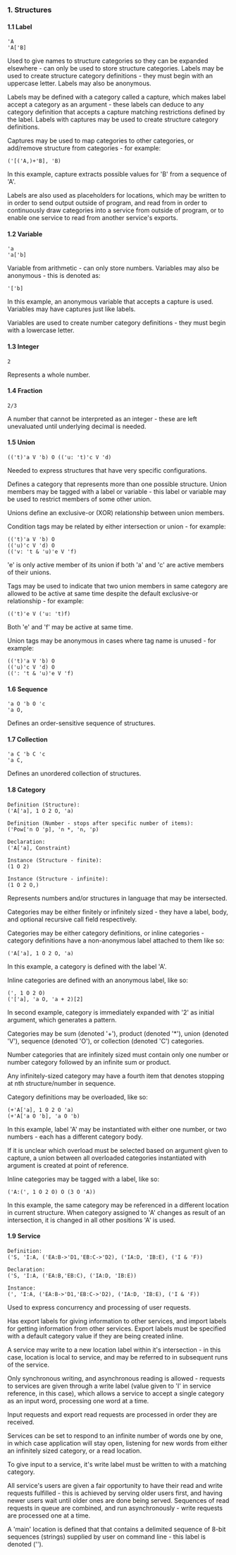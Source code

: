 ﻿### 1. Structures
#### 1.1 Label
    'A
    'A['B]

Used to give names to structure categories so they can be expanded elsewhere - can only be used to store structure categories. Labels may be used to create structure category definitions - they must begin with an uppercase letter. Labels may also be anonymous.

Labels may be defined with a category called a capture, which makes label accept a category as an argument - these labels can deduce to any category definition that accepts a capture matching restrictions defined by the label. Labels with captures may be used to create structure category definitions.

Captures may be used to map categories to other categories, or add/remove
structure from categories - for example:

    ('[('A,)+'B], 'B)

In this example, capture extracts possible values for 'B' from a sequence of 'A'.

Labels are also used as placeholders for locations, which may be written to in order to send output outside of program, and read from in order to continuously draw categories into a service from outside of program, or to enable one service to read from another service's exports.

#### 1.2 Variable
    'a
    'a['b]

Variable from arithmetic - can only store numbers. Variables may also be
anonymous - this is denoted as:

    '['b]

In this example, an anonymous variable that accepts a capture is used.
Variables may have captures just like labels.

Variables are used to create number category definitions - they must begin
with a lowercase letter.

#### 1.3 Integer
    2

Represents a whole number.

#### 1.4 Fraction
    2/3

A number that cannot be interpreted as an integer - these are left unevaluated
until underlying decimal is needed.

#### 1.5 Union
    (('t)'a V 'b) O (('u: 't)'c V 'd)

Needed to express structures that have very specific configurations.

Defines a category that represents more than one possible structure. Union members may be tagged with a label or variable - this label or variable may be used to restrict members of some other union.

Unions define an exclusive-or (XOR) relationship between union members.

Condition tags may be related by either intersection or union - for example:

    (('t)'a V 'b) O
    (('u)'c V 'd) O
    (('v: 't & 'u)'e V 'f)

'e' is only active member of its union if both 'a' and 'c' are active members of their unions.

Tags may be used to indicate that two union members in same category are allowed to be active at same time despite the default exclusive-or relationship - for example:

    (('t)'e V ('u: 't)f)

Both 'e' and 'f' may be active at same time.

Union tags may be anonymous in cases where tag name is unused - for example:

    (('t)'a V 'b) O
    (('u)'c V 'd) O
    ((': 't & 'u)'e V 'f)

#### 1.6 Sequence
    'a O 'b O 'c
    'a O,

Defines an order-sensitive sequence of structures.

#### 1.7 Collection
    'a C 'b C 'c
    'a C,

Defines an unordered collection of structures.

#### 1.8 Category
    Definition (Structure):
    ('A['a], 1 O 2 O, 'a)

    Definition (Number - stops after specific number of items):
    ('Pow['n O 'p], 'n *, 'n, 'p)

    Declaration:
    ('A['a], Constraint)

    Instance (Structure - finite):
    (1 O 2)

    Instance (Structure - infinite):
    (1 O 2 O,)

Represents numbers and/or structures in language that may be intersected.

Categories may be either finitely or infinitely sized - they have
a label, body, and optional recursive call field respectively.

Categories may be either category definitions, or inline categories - category definitions have a non-anonymous label attached to them like so:

    ('A['a], 1 O 2 O, 'a)

In this example, a category is defined with the label 'A'.

Inline categories are defined with an anonymous label, like so:

    (', 1 O 2 O)
    ('['a], 'a O, 'a + 2)[2]

In second example, category is immediately expanded with '2' as initial argument, which generates a pattern.

Categories may be sum (denoted '+'), product (denoted '*'), union (denoted 'V'),
sequence (denoted 'O'), or collection (denoted 'C') categories.

Number categories that are infinitely sized must contain only one number or number category followed by an infinite sum or product.

Any infinitely-sized category may have a fourth item that denotes stopping at nth structure/number in sequence.

Category definitions may be overloaded, like so:

    (+'A['a], 1 O 2 O 'a)
    (+'A['a O 'b], 'a O 'b)

In this example, label 'A' may be instantiated with either one number, or two numbers - each has a different category body.

If it is unclear which overload must be selected based on argument given to capture,
a union between all overloaded categories instantiated with argument is
created at point of reference.

Inline categories may be tagged with a label, like so:

    ('A:(', 1 O 2 O) O (3 O 'A))

In this example, the same category may be referenced in a different location
in current structure. When category assigned to 'A' changes as result of
an intersection, it is changed in all other positions 'A' is used.

#### 1.9 Service

    Definition:
    ('S, 'I:A, ('EA:B->'D1,'EB:C->'D2), ('IA:D, 'IB:E), ('I & 'F))

    Declaration:
    ('S, 'I:A, ('EA:B,'EB:C), ('IA:D, 'IB:E))

    Instance:
    (', 'I:A, ('EA:B->'D1,'EB:C->'D2), ('IA:D, 'IB:E), ('I & 'F))

Used to express concurrency and processing of user requests.

Has export labels for giving information to other services, and import labels for getting information from other services. Export labels must be specified with a default category
value if they are being created inline.

A service may write to a new location label within it's intersection - in this case,
location is local to service, and may be referred to in subsequent runs of the service.

Only synchronous writing, and asynchronous reading is allowed - requests to services are given through a write label (value given to 'I' in service reference, in this case), which allows a service to accept a single category as an input word, processing one word at a time.

Input requests and export read requests are processed in order they are received.

Services can be set to respond to an infinite number of words one by one, in which case application will stay open, listening for new words from either an infinitely sized category, or a read location.

To give input to a service, it's write label must be written to with a matching category.

All service's users are given a fair opportunity to have their read and write requests fulfilled - this is achieved by serving older users first, and having newer users wait until older ones are done being served. Sequences of read requests in queue are combined, and run asynchronously - write requests are processed one at a time.

A 'main' location is defined that that contains a delimited sequence of 8-bit sequences (strings) supplied by user on command line - this label is denoted ('').
